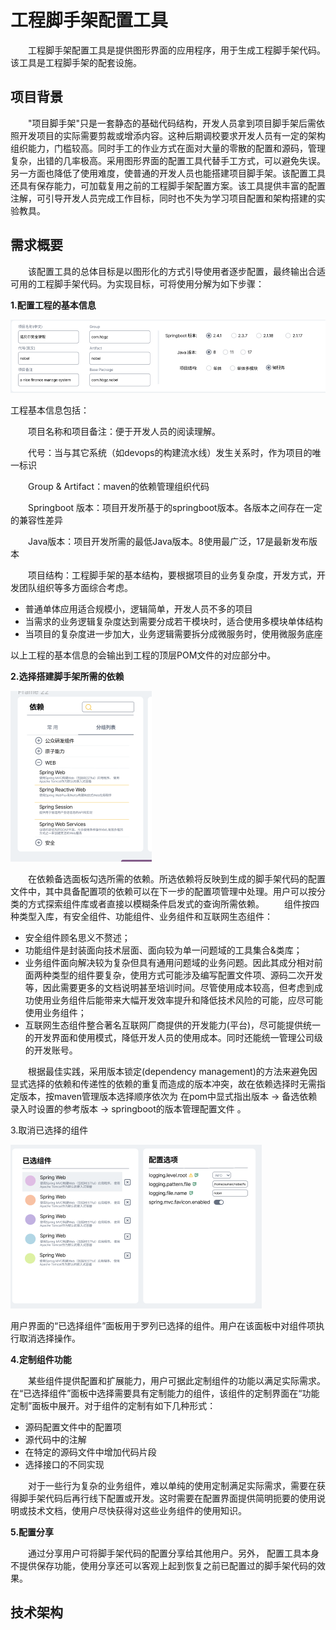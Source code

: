 # 工程脚手架配置工具

　　工程脚手架配置工具是提供图形界面的应用程序，用于生成工程脚手架代码。该工具是工程脚手架的配套设施。

## 项目背景

　　"项目脚手架"只是一套静态的基础代码结构，开发人员拿到项目脚手架后需依照开发项目的实际需要剪裁或增添内容。这种后期调校要求开发人员有一定的架构组织能力，门槛较高。同时手工的作业方式在面对大量的零散的配置和源码，管理复杂，出错的几率极高。采用图形界面的配置工具代替手工方式，可以避免失误。另一方面也降低了使用难度，使普通的开发人员也能搭建项目脚手架。该配置工具还具有保存能力，可加载复用之前的工程脚手架配置方案。该工具提供丰富的配置注解，可引导开发人员完成工作目标，同时也不失为学习项目配置和架构搭建的实验教具。

## 需求概要

　　该配置工具的总体目标是以图形化的方式引导使用者逐步配置，最终输出合适可用的工程脚手架代码。为实现目标，可将使用分解为如下步骤：

**1.配置工程的基本信息**

![image-20220513171508190](../assets/image-20220513171508190.png)

工程基本信息包括：

　　项目名称和项目备注：便于开发人员的阅读理解。

　　代号：当与其它系统（如devops的构建流水线）发生关系时，作为项目的唯一标识

　　Group & Artifact：maven的依赖管理组织代码

　　Springboot 版本：项目开发所基于的springboot版本。各版本之间存在一定的兼容性差异

　　Java版本：项目开发所需的最低Java版本。8使用最广泛，17是最新发布版本

　　项目结构：工程脚手架的基本结构，要根据项目的业务复杂度，开发方式，开发团队组织等多方面综合考虑。

- 普通单体应用适合规模小，逻辑简单，开发人员不多的项目
- 当需求的业务逻辑复杂度达到需要分成若干模块时，适合使用多模块单体结构
- 当项目的复杂度进一步加大，业务逻辑需要拆分成微服务时，使用微服务底座

以上工程的基本信息的会输出到工程的顶层POM文件的对应部分中。

**2.选择搭建脚手架所需的依赖**

![image-20220516085650884](../assets/image-20220516085650884.png)

　　在依赖备选面板勾选所需的依赖。所选依赖将反映到生成的脚手架代码的配置文件中，其中具备配置项的依赖可以在下一步的配置项管理中处理。用户可以按分类的方式探索组件库或者直接以模糊条件启发式的查询所需依赖。
　　组件按四种类型入库，有安全组件、功能组件、业务组件和互联网生态组件：
　　
- 安全组件顾名思义不赘述；
- 功能组件是封装面向技术层面、面向较为单一问题域的工具集合&类库；
- 业务组件面向解决较为复杂但具有通用问题域的业务问题。因此其成分相对前面两种类型的组件要复杂，使用方式可能涉及编写配置文件项、源码二次开发等，因此需要更多的文档说明甚至培训时间。尽管使用成本较高，但考虑到成功使用业务组件后能带来大幅开发效率提升和降低技术风险的可能，应尽可能使用业务组件；
- 互联网生态组件整合著名互联网厂商提供的开发能力(平台)，尽可能提供统一的开发界面和使用模式，降低开发人员的使用成本。同时还能统一管理公司级的开发账号。

　　根据最佳实践，采用版本锁定(dependency management)的方法来避免因显式选择的依赖和传递性的依赖的重复而造成的版本冲突，故在依赖选择时无需指定版本，按maven管理版本选择顺序依次为 在pom中显式指出版本 -> 备选依赖录入时设置的参考版本 -> springboot的版本管理配置文件 。

3.取消已选择的组件

![image-20220516144624456](../assets/image-20220516144624456.png)

用户界面的“已选择组件”面板用于罗列已选择的组件。用户在该面板中对组件项执行取消选择操作。

**4.定制组件功能**

　　某些组件提供配置和扩展能力，用户可据此定制组件的功能以满足实际需求。在“已选择组件”面板中选择需要具有定制能力的组件，该组件的定制界面在“功能定制”面板中展开。对于组件的定制有如下几种形式：
- 源码配置文件中的配置项
- 源代码中的注解
- 在特定的源码文件中增加代码片段
- 选择接口的不同实现

　　对于一些行为复杂的业务组件，难以单纯的使用定制满足实际需求，需要在获得脚手架代码后再行线下配置或开发。这时需要在配置界面提供简明扼要的使用说明或技术文档，使用户尽快获得对这些业务组件的使用知识。

**5.配置分享**

　　通过分享用户可将脚手架代码的配置分享给其他用户。另外， 配置工具本身不提供保存功能，使用分享还可以客观上起到恢复之前已配置过的脚手架代码的效果。



## 技术架构



